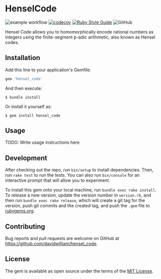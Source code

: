 # HenselCode

![example workflow](https://github.com/davidwilliam/hensel_code/actions/workflows/main.yml/badge.svg) [![codecov](https://codecov.io/gh/davidwilliam/hensel_code/branch/main/graph/badge.svg?token=XJ0C0U7P2M)](https://codecov.io/gh/davidwilliam/hensel_code) [![Ruby Style Guide](https://img.shields.io/badge/code_style-rubocop-brightgreen.svg)](https://github.com/rubocop/rubocop) ![GitHub](https://img.shields.io/github/license/davidwilliam/hensel_code)

Hensel Code allows you to homomorphically encode rational numbers as integers using the finite-segment p-adic arithmetic, also known as Hensel codes. 

## Installation

Add this line to your application's Gemfile:

```ruby
gem 'hensel_code'
```

And then execute:

    $ bundle install

Or install it yourself as:

    $ gem install hensel_code

## Usage

TODO: Write usage instructions here

## Development

After checking out the repo, run `bin/setup` to install dependencies. Then, run `rake test` to run the tests. You can also run `bin/console` for an interactive prompt that will allow you to experiment.

To install this gem onto your local machine, run `bundle exec rake install`. To release a new version, update the version number in `version.rb`, and then run `bundle exec rake release`, which will create a git tag for the version, push git commits and the created tag, and push the `.gem` file to [rubygems.org](https://rubygems.org).

## Contributing

Bug reports and pull requests are welcome on GitHub at https://github.com/davidwilliam/hensel_code.

## License

The gem is available as open source under the terms of the [MIT License](https://opensource.org/licenses/MIT).
